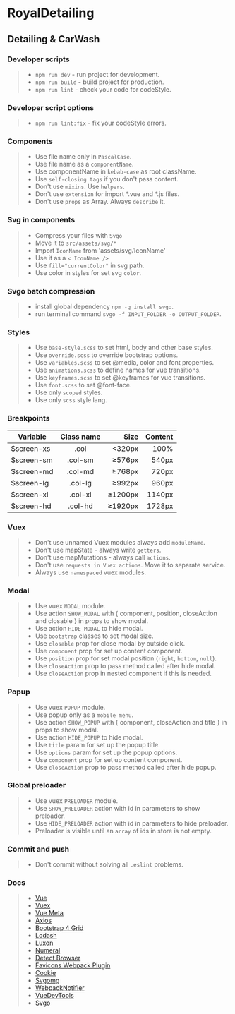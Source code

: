 #  RoyalDetailing
## Detailing & CarWash

### Developer scripts
> - `npm run dev` - run project for development.  
> - `npm run build` - build project for production.  
> - `npm run lint` - check your code for codeStyle.  

### Developer script options
> - `npm run lint:fix` - fix your codeStyle errors.  

### Components
> - Use file name only in `PascalCase`.
> - Use file name as a `componentName`.
> - Use componentName in `kebab-case` as root className.
> - Use `self-closing tags` if you don't pass content.
> - Don't use `mixins`. Use `helpers`.
> - Don't use `extension` for import *.vue and *.js files.
> - Don't use `props` as Array. Always `describe` it.

### Svg in components
> - Compress your files with `Svgo`
> - Move it to `src/assets/svg/*`
> - Import `IconName` from 'assets/svg/IconName'
> - Use it as a `< IconName />`
> - Use `fill="currentColor"` in svg path.
> - Use color in styles for set svg `color`.

### Svgo batch compression
> - install global dependency `npm -g install svgo`. 
> - run terminal command `svgo -f INPUT_FOLDER -o OUTPUT_FOLDER`. 

### Styles
> - Use `base-style.scss` to set html, body and other base styles.
> - Use `override.scss` to override bootstrap options.
> - Use `variables.scss` to set @media, color and font properties.
> - Use `animations.scss` to define names for vue transitions.
> - Use `keyframes.scss` to set @keyframes for vue transitions.
> - Use `font.scss` to set @font-face.
> - Use only `scoped` styles.
> - Use only `scss` style lang.

### Breakpoints
| Variable   | Class name | Size    | Content |
| ---------- |:----------:| -------:|--------:|
| $screen-xs | .col       | <320px  | 100%    |
| $screen-sm | .col-sm    | ≥576px  | 540px   |
| $screen-md | .col-md    | ≥768px  | 720px   |
| $screen-lg | .col-lg    | ≥992px  | 960px   |
| $screen-xl | .col-xl    | ≥1200px | 1140px  |
| $screen-hd | .col-hd    | ≥1920px | 1728px  |

### Vuex
> - Don't use unnamed Vuex modules always add `moduleName`.
> - Don't use mapState - always write `getters`.
> - Don't use mapMutations - always call `actions`.
> - Don't use `requests in Vuex actions`. Move it to separate service.
> - Always use `namespaced` vuex modules.

### Modal
> - Use vuex `MODAL` module.
> - Use action `SHOW_MODAL` with { component, position, closeAction and closable } in props to show modal.
> - Use action `HIDE_MODAL` to hide modal.
> - Use `bootstrap` classes to set modal size.
> - Use `closable` prop for close modal by outside click.
> - Use `component` prop for set up content component.
> - Use `position` prop for set modal position (`right`, `bottom`, `null`).
> - Use `closeAction` prop to pass method called after hide modal. 
> - Use `closeAction` prop in nested component if this is needed. 

### Popup
> - Use vuex `POPUP` module.
> - Use popup only as a `mobile menu`.
> - Use action `SHOW_POPUP` with { component, closeAction and title } in props to show modal.
> - Use action `HIDE_POPUP` to hide modal.
> - Use `title` param for set up the popup title.
> - Use `options` param for set up the popup options.
> - Use `component` prop for set up content component.
> - Use `closeAction` prop to pass method called after hide popup. 

### Global preloader
> - Use vuex `PRELOADER` module.
> - Use `SHOW_PRELOADER` action with id in parameters to show preloader.
> - Use `HIDE_PRELOADER` action with id in parameters to hide preloader.
> - Preloader is visible until an `array` of ids in store is not empty.

### Commit and push
> - Don't commit without solving all `.eslint` problems.

### Docs
> - [Vue](https://vuejs.org/)
> - [Vuex](https://vuex.vuejs.org/)
> - [Vue Meta](https://vue-meta.nuxtjs.org/)
> - [Axios](https://github.com/axios/axios/)
> - [Bootstrap 4 Grid](https://getbootstrap.com/docs/4.0/layout/grid/)
> - [Lodash](https://lodash.com/)
> - [Luxon](https://moment.github.io/luxon/)
> - [Numeral](http://numeraljs.com/)
> - [Detect Browser](https://github.com/DamonOehlman/detect-browser)
> - [Favicons Webpack Plugin](https://github.com/jantimon/favicons-webpack-plugin)
> - [Cookie](https://learn.javascript.ru/cookie)
> - [Svgomg](https://jakearchibald.github.io/svgomg/)
> - [WebpackNotifier](https://github.com/Turbo87/webpack-notifier)
> - [VueDevTools](https://chrome.google.com/webstore/detail/vuejs-devtools/nhdogjmejiglipccpnnnanhbledajbpd)  
> - [Svgo](https://github.com/svg/svgo)
